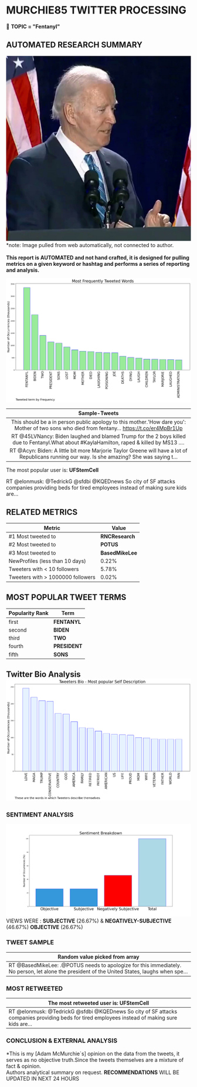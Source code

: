 # MURCHIE85 TWITTER PROCESSING 
&#x1F34E; **TOPIC = "Fentanyl"**

## AUTOMATED RESEARCH SUMMARY

![image](assets/2023-03-02hashtagImage.png)*note: Image pulled from web automatically, not connected to author.
<br></br>
<b> This report is AUTOMATED and not hand crafted, it is designed for pulling metrics on a given keyword or hashtag and performs a series of reporting and analysis.</b>



![image](assets/2023-03-02TWEETS.png)



|                **Sample-Tweets**        |
| :-------------: |
| This should be a in person public apology to this mother.'How dare you': Mother of two sons who died from fentany… https://t.co/er4MpBr1Up |
| RT @45LVNancy: Biden laughed and blamed Trump for the 2 boys killed due to Fentanyl.What about #KaylaHamilton, raped &amp; killed by MS13 .… |
| RT @Acyn: Biden: A little bit more Marjorie Taylor Greene will have a lot of Republicans running our way. Is she amazing? She was saying t… |

The most popular user is: **UFStemCell**
<div class="alert alert-block alert-danger"> RT @elonmusk: @TedrickG @sfdbi @KQEDnews So city of SF attacks companies providing beds for tired employees instead of making sure kids are…</div>

## RELATED METRICS<br>
| Metric | Value |
| ------------- | ------------- |
| #1 Most tweeted to  | **RNCResearch** |
| #2 Most tweeted to  | **POTUS** |
| #3 Most tweeted to  | **BasedMikeLee** |
| NewProfiles (less than 10 days) | 0.22%  |
| Tweeters with < 10 followers  | 5.78%|
| Tweeters with > 1000000 followers  | 0.02%  |



## MOST POPULAR TWEET TERMS 


| Popularity Rank  | Term |
| ------------- | ------------- |
| first  | **FENTANYL**  |
| second  | **BIDEN**  |
| third  | **TWO** |
| fourth  | **PRESIDENT**  |
| fifth  | **SONS**  |


## Twitter Bio Analysis![image](assets/2023-03-02BIO.png)
### SENTIMENT ANALYSIS
![image](assets/2023-03-02sentiment.png)
VIEWS WERE : **SUBJECTIVE**  (26.67%) & **NEGATIVELY-SUBJECTIVE** (46.67%) **OBJECTIVE** (26.67%)

### TWEET SAMPLE 
| Random value picked from array |
| ------------- |
|RT @BasedMikeLee: .@POTUS needs to apologize for this immediately. No person, let alone the president of the United States, laughs when spe… |

### MOST RETWEETED 

| The most retweeted user is: **UFStemCell**  |
| ------------- |
| RT @elonmusk: @TedrickG @sfdbi @KQEDnews So city of SF attacks companies providing beds for tired employees instead of making sure kids are… |

### CONCLUSION & EXTERNAL ANALYSIS

*This is my [Adam McMurchie`s] opinion on the data from the tweets, it serves as no objective truth.Since the tweets themselves are a mixture of fact & opinion.<br>
Authors analytical summary on request.
**RECOMMENDATIONS** WILL BE UPDATED IN NEXT  24 HOURS <br>
